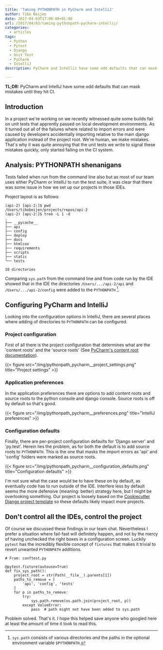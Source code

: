 ```yaml
---
title: 'Taming PYTHONPATH in PyCharm and IntelliJ'
author: Tibo Beijen
date: 2017-04-03T17:00:00+01:00
url: /2017/04/03/taming-pythonpath-pycharm-intellij/
categories:
  - articles
tags:
  - Python
  - Pytest
  - Django
  - Unit Test
  - PyCharm
  - IntelliJ
description: PyCharm and IntelliJ have some odd defaults that can mask mistakes until they hit CI.

---
```

**TL;DR:** PyCharm and IntelliJ have some odd defaults that can mask mistakes until they hit CI.

## Introduction

In a project we're working on we recently witnessed quite some builds fail on unit tests that apprently passed on local development environments. As it turned out all of the failures where related to import errors and were caused by developers accidentally importing relative to the main django application instead of the project root. We're human, we make mistakes. That's why it was quite annoying that the unit tests we write to signal these mistakes quickly, only started failing on the CI system.

## Analysis: PYTHONPATH shenanigans

Tests failed when run from the command line also but as most of our team uses either PyCharm or IntelliJ to run the test suite, it was clear that there was some issue in how we set up our projects in those IDEs.

Project layout is as follows:
```
(api-2) [api-2:]$ pwd
/Users/tibobeijen/projects/repos/api-2
(api-2) [api-2:]$ tree -L 1 -d
.
├── __pycache__
├── api
├── config
├── deploy
├── docs
├── htmlcov
├── requirements
├── scripts
├── static
└── tests

10 directories
```
Comparing ``sys.path`` from the command line and from code run by the IDE showed that in the IDE the directories ``/Users/.../api-2/api`` and ``/Users/.../api-2/config`` were added to the ``PYTHONPATH`` [^footnote_pythonpath].

## Configuring PyCharm and IntelliJ

Looking into the configuration options in IntelliJ, there are several places where adding of directories to ``PYTHONPATH`` can be configured. 

### Project configuration
First of all there is the project configuration that determines what are the 'content roots' and the 'source roots' (See [PyCharm's content root documentation](https://www.jetbrains.com/help/pycharm/2016.3/content-root.html)).

{{< figure src="/img/pythonpath_pycharm__project_settings.png" title="Project settings" >}}

### Application preferences
In the application preferences there are options to add content roots and source roots to the python console and django console. Source roots is off by default so that's good.

{{< figure src="/img/pythonpath_pycharm__preferences.png" title="IntelliJ preferences" >}}

### Configuration defaults
Finally, there are per-project configuration defaults for 'Django server' and 'py.test'. Herein lies the problem, as for both the default is to add source roots to ``PYTHONPATH``. This is the one that masks the import errors as 'api' and 'config' folders were marked as source roots.

{{< figure src="/img/pythonpath_pycharm__configuration_defaults.png" title="Configuration defaults" >}}

I'm not sure what the case would be to have these on by default, as eventually code has to run outside of the IDE. Interfere less by default seems the more defensive (meaning: better) strategy here, but I might be overlooking something. Our project is loosely based on the [Cookiecutter Django project template](https://github.com/pydanny/cookiecutter-django/tree/master/%7B%7Bcookiecutter.project_slug%7D%7D) so these defaults likely impact more projects.

## Don't control all the IDEs, control the project
Of course we discussed these findings in our team chat. Nevertheless I prefer a situation where fail-fast will definitely happen, and not by the mercy of having unchecked the right boxes in a configuration screen. Luckily ``pytest`` has the incredibly flexible concept of ``fixtures`` that makes it trivial to revert unwanted ``PYTHONPATH`` additions.

```
# From: conftest.py

@pytest.fixture(autouse=True)
def fix_sys_path():
    project_root = str(Path(__file__).parents[1])
    paths_to_remove = [
        'api', 'config', 'tests'
    ]
    for p in paths_to_remove:
        try:
            sys.path.remove(os.path.join(project_root, p))
        except ValueError:
            pass  # path might not have been added to sys.path
```

Problem solved. That's it. I hope this helped save anyone who googled here at least the amount of time it took to read this. 

 [^footnote_pythonpath]: ``sys.path`` consists of various directories _and_ the paths in the optional environment variable ``$PYTHONPATH``.